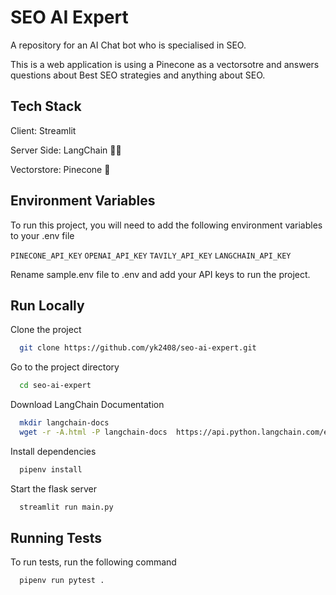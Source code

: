# SEO AI Expert

A repository for an AI Chat bot who is specialised in SEO. 

This is a web application is using a Pinecone as a vectorsotre 
and answers questions about Best SEO strategies and anything about SEO.

## Tech Stack
Client: Streamlit

Server Side: LangChain 🦜🔗

Vectorstore: Pinecone 🌲

## Environment Variables

To run this project, you will need to add the following environment variables to your .env file

`PINECONE_API_KEY`
`OPENAI_API_KEY`
`TAVILY_API_KEY`
`LANGCHAIN_API_KEY`

Rename sample.env file to .env and add your API keys to run the project.

## Run Locally

Clone the project

```bash
  git clone https://github.com/yk2408/seo-ai-expert.git
```

Go to the project directory

```bash
  cd seo-ai-expert
```

Download LangChain Documentation
```bash
  mkdir langchain-docs
  wget -r -A.html -P langchain-docs  https://api.python.langchain.com/en/latest
```

Install dependencies

```bash
  pipenv install
```

Start the flask server

```bash
  streamlit run main.py
```


## Running Tests

To run tests, run the following command

```bash
  pipenv run pytest .
```